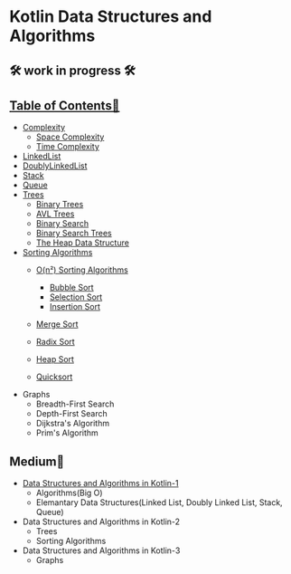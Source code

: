 # Kotlin Data Structures and Algorithms

## 🛠	work in progress 🛠

## [Table of Contents📝](https://github.com/betulnecanli/KotlinDataStructuresAlgorithms/tree/master/app/src/main/java/com/betulnecanli/kotlindatastructuresalgorithms "Table of Contents📝")
- [Complexity](https://github.com/betulnecanli/KotlinDataStructuresAlgorithms/tree/master/app/src/main/java/com/betulnecanli/kotlindatastructuresalgorithms/Complexity "Complexity")
  - [Space Complexity](https://github.com/betulnecanli/KotlinDataStructuresAlgorithms/tree/master/app/src/main/java/com/betulnecanli/kotlindatastructuresalgorithms/Complexity/SpaceComplexity "SpaceComplexity")
  - [Time Complexity](https://github.com/betulnecanli/KotlinDataStructuresAlgorithms/tree/master/app/src/main/java/com/betulnecanli/kotlindatastructuresalgorithms/Complexity/TimeComplexity "TimeComplexity")
- [LinkedList](https://github.com/betulnecanli/KotlinDataStructuresAlgorithms/tree/master/app/src/main/java/com/betulnecanli/kotlindatastructuresalgorithms/LinkedList "LinkedList")
- [DoublyLinkedList](https://github.com/betulnecanli/KotlinDataStructuresAlgorithms/tree/master/app/src/main/java/com/betulnecanli/kotlindatastructuresalgorithms/DoublyLinkedList "DoublyLinkedList")
- [Stack](https://github.com/betulnecanli/KotlinDataStructuresAlgorithms/tree/master/app/src/main/java/com/betulnecanli/kotlindatastructuresalgorithms/Stack "Stack")
- [Queue](https://github.com/betulnecanli/KotlinDataStructuresAlgorithms/tree/master/app/src/main/java/com/betulnecanli/kotlindatastructuresalgorithms/Queue "Queue")
- [Trees](https://github.com/betulnecanli/KotlinDataStructuresAlgorithms/tree/master/app/src/main/java/com/betulnecanli/kotlindatastructuresalgorithms/Trees "Tree")
  - [Binary Trees](https://github.com/betulnecanli/KotlinDataStructuresAlgorithms/tree/master/app/src/main/java/com/betulnecanli/kotlindatastructuresalgorithms/Trees/BinaryTrees "Binary Trees")
  - [AVL Trees](https://github.com/betulnecanli/KotlinDataStructuresAlgorithms/tree/master/app/src/main/java/com/betulnecanli/kotlindatastructuresalgorithms/Trees/AVLTrees "AVL Trees")
  - [Binary Search](https://github.com/betulnecanli/KotlinDataStructuresAlgorithms/tree/master/app/src/main/java/com/betulnecanli/kotlindatastructuresalgorithms/Trees/BinarySearch "Binary Search")
  - [Binary Search Trees](https://github.com/betulnecanli/KotlinDataStructuresAlgorithms/tree/master/app/src/main/java/com/betulnecanli/kotlindatastructuresalgorithms/Trees/BinarySearchTrees "Binary Search Trees")
  - [The Heap Data Structure](https://github.com/betulnecanli/KotlinDataStructuresAlgorithms/tree/master/app/src/main/java/com/betulnecanli/kotlindatastructuresalgorithms/Trees/TheHeapDataStructure "The Heap Data Structure")
- [Sorting Algorithms](https://github.com/betulnecanli/KotlinDataStructuresAlgorithms/tree/master/app/src/main/java/com/betulnecanli/kotlindatastructuresalgorithms/SortingAlgorithms "Sorting Algorithms")
  - [O(n²) Sorting Algorithms](https://github.com/betulnecanli/KotlinDataStructuresAlgorithms/tree/master/app/src/main/java/com/betulnecanli/kotlindatastructuresalgorithms/SortingAlgorithms/OnSortingAlgorithms "O(n²) Sorting Algorithms")
    - [Bubble Sort](https://github.com/betulnecanli/KotlinDataStructuresAlgorithms/blob/master/app/src/main/java/com/betulnecanli/kotlindatastructuresalgorithms/SortingAlgorithms/OnSortingAlgorithms/BubbleSort.kt "Bubble Sort")
    - [Selection Sort](https://github.com/betulnecanli/KotlinDataStructuresAlgorithms/blob/master/app/src/main/java/com/betulnecanli/kotlindatastructuresalgorithms/SortingAlgorithms/OnSortingAlgorithms/SelectionSort.kt "Selection Sort")
    - [Insertion Sort](https://github.com/betulnecanli/KotlinDataStructuresAlgorithms/blob/master/app/src/main/java/com/betulnecanli/kotlindatastructuresalgorithms/SortingAlgorithms/OnSortingAlgorithms/InsertionSort.kt "Insertion Sort")
    
  - [Merge Sort](https://github.com/betulnecanli/KotlinDataStructuresAlgorithms/tree/master/app/src/main/java/com/betulnecanli/kotlindatastructuresalgorithms/SortingAlgorithms/MergeSort "Merge Sort")
  - [Radix Sort](https://github.com/betulnecanli/KotlinDataStructuresAlgorithms/tree/master/app/src/main/java/com/betulnecanli/kotlindatastructuresalgorithms/SortingAlgorithms/RadixSort "Radix Sort")
  - [Heap Sort](https://github.com/betulnecanli/KotlinDataStructuresAlgorithms/tree/master/app/src/main/java/com/betulnecanli/kotlindatastructuresalgorithms/SortingAlgorithms/HeapSort "Heap Sort")
  - [Quicksort](https://github.com/betulnecanli/KotlinDataStructuresAlgorithms/tree/master/app/src/main/java/com/betulnecanli/kotlindatastructuresalgorithms/SortingAlgorithms/QuickSort "Quicksort")
- Graphs
  - Breadth-First Search
  - Depth-First Search
  - Dijkstra's Algorithm
  - Prim's Algorithm

## Medium📜
- [Data Structures and Algorithms in Kotlin-1](https://medium.com/@betulnecanli/data-structures-and-algorithms-in-kotlin-1-6500cdbefe14 "Data Structures and Algorithms in Kotlin-1")
  -  Algorithms(Big O)
  -  Elemantary Data Structures(Linked List, Doubly Linked List, Stack, Queue)
 - Data Structures and Algorithms in Kotlin-2
   - Trees
   - Sorting Algorithms
 - Data Structures and Algorithms in Kotlin-3
   - Graphs
